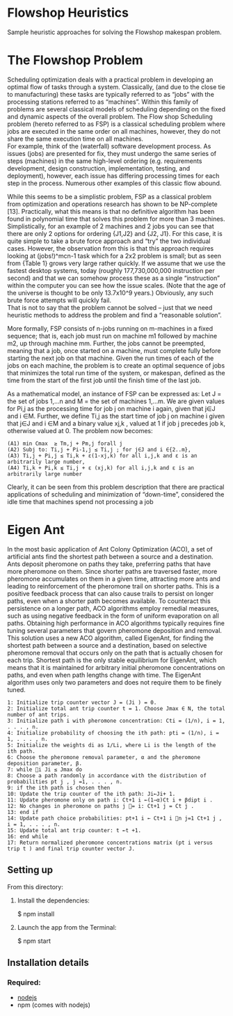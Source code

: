 # Flowshop Heuristics

Sample heuristic approaches for solving the Flowshop makespan problem.

# The Flowshop Problem
Scheduling optimization deals with a practical problem in developing an optimal 
flow of tasks through a system.  Classically, (and due to the close tie to 
manufacturing) these tasks are typically referred to as “jobs” with the processing 
stations referred to as “machines”.  Within this family of problems are several 
classical models of scheduling depending on the fixed and dynamic aspects of the 
overall problem.  The Flow shop Scheduling problem (hereto referred to as FSP) 
is a classical scheduling problem where jobs are executed in the same order on 
all machines, however, they do not share the same execution time on all machines.  
For example, think of the (waterfall) software development process.  As issues 
(jobs) are presented for fix, they must undergo the same series of steps 
(machines) in the same high-level ordering (e.g. requirements development, design 
construction, implementation, testing, and deployment), however, each issue has 
differing processing times for each step in the process.  Numerous other examples 
of this classic flow abound.

While this seems to be a simplistic problem, FSP as a classical problem from 
optimization and operations research has shown to be NP-complete [13].  Practically, 
what this means is that no definitive algorithm has been found in polynomial time 
that solves this problem for more than 3 machines.  Simplistically, for an example of 
2 machines and 2 jobs you can see that there are only 2 options for ordering {J1,J2} 
and {J2, J1}.  For this case, it is quite simple to take a brute force approach and 
“try” the two individual cases.  However, the observation from this is that this 
approach requires looking at (jobs!)^mcn-1 task which for a 2x2 problem is small; 
but as seen from {Table 1} grows very large rather quickly.  If we assume that we 
use the fastest desktop systems, today (roughly 177,730,000,000 instruction per second) 
and that we can somehow process these as a single “instruction” within the computer 
you can see how the issue scales.  (Note that the age of the universe is thought to 
be only 13.7x10^9 years.)  Obviously, any such brute force attempts will quickly fail.  
That is not to say that the problem cannot be solved – just that we need heuristic 
methods to address the problem and find a “reasonable solution”.

More formally, FSP consists of n-jobs running on m-machines in a fixed sequence; 
that is, each job must run on machine m1 followed by machine m2, up through machine 
mm.  Further, the jobs cannot be preempted, meaning that a job, once started on a 
machine, must complete fully before starting the next job on that machine. Given 
the run times of each of the jobs on each machine, the problem is to create an 
optimal sequence of jobs that minimizes the total run time of the system, or makespan, 
defined as the time from the start of the first job until the finish time of the 
last job.

As a mathematical model, an instance of FSP can be expressed as:  Let J = the set 
of jobs 1,…n and M = the set of machines 1,…m.  We are given values for Pi,j as the 
processing time for job j on machine i again, given that j∈J and i ∈M.  Further, we 
define Ti,j as the start time of job j on machine i given that j∈J and i ∈M and a 
binary value  xj,k , valued at 1 if job j precedes job k, otherwise valued at 0. 
The problem now becomes:

    (A1) min Cmax  ≥ Tm,j + Pm,j forall j
    (A2) Subj to: Ti,j + Pi-1,j ≤ Ti,j ; for j∈J and i ∈{2..m},
    (A3) Ti,j + Pi,j ≤ Ti,k + ε(1-xj,k) for all i,j,k and ε is an arbitrarily large number,
    (A4) Ti,k + Pi,k ≤ Ti,j + ε (xj,k) for all i,j,k and ε is an arbitrarily large number

Clearly, it can be seen from this problem description that there are practical 
applications of scheduling and minimization of “down-time”, considered the idle 
time that machines spend not processing a job

# Eigen Ant

In the most basic application of Ant Colony Optimization (ACO), a set of artificial
ants find the shortest path between a source and a destination. Ants deposit pheromone
on paths they take, preferring paths that have more pheromone on them. Since shorter paths
are traversed faster, more pheromone accumulates on them in a given time, attracting more
ants and leading to reinforcement of the pheromone trail on shorter paths. This is a positive
feedback process that can also cause trails to persist on longer paths, even when a shorter
path becomes available. To counteract this persistence on a longer path, ACO algorithms
employ remedial measures, such as using negative feedback in the form of uniform evaporation
on all paths. Obtaining high performance in ACO algorithms typically requires fine
tuning several parameters that govern pheromone deposition and removal. This solution uses
a new ACO algorithm, called EigenAnt, for finding the shortest path between a source
and a destination, based on selective pheromone removal that occurs only on the path that is
actually chosen for each trip. Shortest path is the only stable equilibrium for EigenAnt, 
which means that it is maintained for arbitrary initial pheromone concentrations 
on paths, and even when path lengths change with time. The EigenAnt algorithm uses
only two parameters and does not require them to be finely tuned. 

    1: Initialize trip counter vector J = (Ji ) = 0.
    2: Initialize total ant trip counter t = 1. Choose Jmax ∈ N, the total number of ant trips.
    3: Initialize path i with pheromone concentration: Cti = (1/n), i = 1, . . . , n.
    4: Initialize probability of choosing the ith path: pti = (1/n), i = 1, . . . , n.
    5: Initialize the weights di as 1/Li, where Li is the length of the ith path.
    6: Choose the pheromone removal parameter, α and the pheromone deposition parameter, β.
    7: while i Ji ≤ Jmax do
    8: Choose a path randomly in accordance with the distribution of probabilities pt j , j =1, . . . , n.
    9: if the ith path is chosen then
    10: Update the trip counter of the ith path: Ji←Ji+ 1.
    11: Update pheromone only on path i: Ct+1 i ←(1−α)Ct i + βdipt i .
    12: No changes in pheromone on paths j = i: Ct+1 j = Ct j .
    13: end if
    14: Update path choice probabilities: pt+1 i ← Ct+1 i n j=1 Ct+1 j , i = 1, . . . , n.
    15: Update total ant trip counter: t ←t +1.
    16: end while
    17: Return normalized pheromone concentrations matrix (pt i versus trip t ) and final trip counter vector J.

## Setting up

From this directory:

1) Install the dependencies:
    
    $ npm install
    
2) Launch the app from the Terminal:

    $ npm start

## Installation details

### Required:
* [nodejs](https://nodejs.org/)
* npm (comes with nodejs)